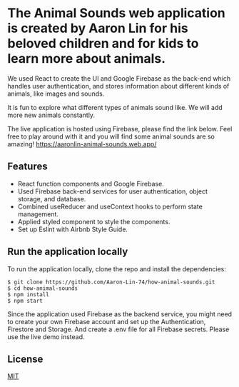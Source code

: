 # The Animal Sounds web application is created by Aaron Lin for his beloved children and for kids to learn more about animals. 

We used React to create the UI and Google Firebase as the back-end which handles user authentication, and stores information about different kinds of animals, like images and sounds. 

It is fun to explore what different types of animals sound like. We will add more new animals constantly.

The live application is hosted using Firebase, please find the link below. Feel free to play around with it and you will find some animal sounds are so amazing!
https://aaronlin-animal-sounds.web.app/

## Features
* React function components and Google Firebase.
* Used Firebase back-end services for user authentication, object storage, and database.
* Combined useReducer and useContext hooks to perform state management.
* Applied styled component to style the components.
* Set up Eslint with Airbnb Style Guide.

## Run the application locally
To run the application locally, clone the repo and install the dependencies:
```console
$ git clone https://github.com/Aaron-Lin-74/how-animal-sounds.git
$ cd how-animal-sounds
$ npm install
$ npm start
```
Since the application used Firebase as the backend service, you might need to create your own Firebase account and set up 
the Authentication, Firestore and Storage. And create a .env file for all Firebase secrets. 
Please use the live demo instead.

## License

  [MIT](LICENSE)

